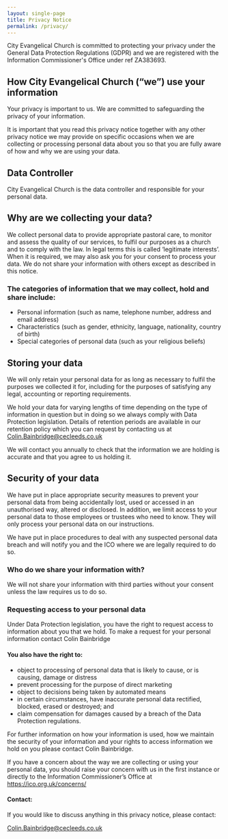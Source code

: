 ```yaml
---
layout: single-page
title: Privacy Notice
permalink: /privacy/
---
```


City Evangelical Church is committed to protecting your privacy under the General Data Protection Regulations (GDPR) and we are registered with the Information Commissioner's Office under ref ZA383693.


## How City Evangelical Church (“we”) use your information

Your privacy is important to us.  We are committed to safeguarding the privacy of your information.

 

It is important that you read this privacy notice together with any other privacy notice we may provide on specific occasions when we are collecting or processing personal data about you so that you are fully aware of how and why we are using your data.  

 

## Data Controller

City Evangelical Church is the data controller and responsible for your personal data.

 

## Why are we collecting your data?

We collect personal data to provide appropriate pastoral care, to monitor and assess the quality of our services, to fulfil our purposes as a church and to comply with the law. In legal terms this is called ‘legitimate interests’. When it is required, we may also ask you for your consent to process your data. We do not share your information with others except as described in this notice.

 

### The categories of information that we may collect, hold and share include:

- Personal information (such as name, telephone number, address and email address)
- Characteristics (such as gender, ethnicity, language, nationality, country of birth)
- Special categories of personal data (such as your religious beliefs)
 

## Storing your data

We will only retain your personal data for as long as necessary to fulfil the purposes we collected it for, including for the purposes of satisfying any legal, accounting or reporting requirements.  

We hold your data for varying lengths of time depending on the type of information in question but in doing so we always comply with Data Protection legislation.  Details of retention periods are available in our retention policy which you can request by contacting us at Colin.Bainbridge@cecleeds.co.uk  

We will contact you annually to check that the information we are holding is accurate and that you agree to us holding it.

 

## Security of your data

We have put in place appropriate security measures to prevent your personal data from being accidentally lost, used or accessed in an unauthorised way, altered or disclosed.  In addition, we limit access to your personal data to those employees or trustees who need to know.  They will only process your personal data on our instructions.

We have put in place procedures to deal with any suspected personal data breach and will notify you and the ICO where we are legally required to do so.

 

### Who do we share your information with?

We will not share your information with third parties without your consent unless the law requires us to do so.  

 

### Requesting access to your personal data

Under Data Protection legislation, you have the right to request access to information about you that we hold. To make a request for your personal information contact Colin Bainbridge

 

#### You also have the right to:

- object to processing of personal data that is likely to cause, or is causing, damage or distress
- prevent processing for the purpose of direct marketing
- object to decisions being taken by automated means
- in certain circumstances, have inaccurate personal data rectified, blocked, erased or destroyed; and
- claim compensation for damages caused by a breach of the Data Protection regulations. 
 

For further information on how your information is used, how we maintain the security of your information and your rights to access information we hold on you please contact Colin Bainbridge.


If you have a concern about the way we are collecting or using your personal data, you should raise your concern with us in the first instance or directly to the Information Commissioner’s Office at https://ico.org.uk/concerns/

 

#### Contact:

If you would like to discuss anything in this privacy notice, please contact:

Colin.Bainbridge@cecleeds.co.uk

